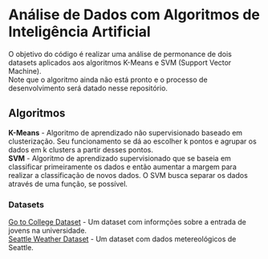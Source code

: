 # Análise de Dados com Algoritmos de Inteligência Artificial

O objetivo do código é realizar uma análise de permonance de dois datasets aplicados aos algoritmos K-Means e SVM (Support Vector Machine).  
Note que o algoritmo ainda não está pronto e o processo de desenvolvimento será datado nesse repositório.

## Algoritmos

**K-Means** - Algoritmo de aprendizado não supervisionado baseado em clusterização. Seu funcionamento se dá ao escolher k pontos e agrupar os dados em k clusters a partir desses pontos.  
**SVM** - Algoritmo de aprendizado supervisionado que se baseia em classificar primeiramente os dados e então aumentar a margem para realizar a classificação de novos dados. O SVM busca separar os dados através de uma função, se possível.

### Datasets

[Go to College Dataset](https://www.kaggle.com/datasets/saddamazyazy/go-to-college-dataset) - Um dataset com informções sobre a entrada de jovens na universidade.  
[Seattle Weather Dataset](https://www.kaggle.com/datasets/ananthr1/weather-prediction) - Um dataset com dados metereológicos de Seattle.
